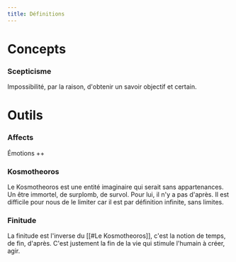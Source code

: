 ```yaml
---
title: Définitions
---
```

# Concepts
### Scepticisme
Impossibilité, par la raison, d'obtenir un savoir objectif et certain.
# Outils
### Affects
Émotions ++
### Kosmotheoros
Le Kosmotheoros est une entité imaginaire qui serait sans appartenances. Un être immortel, de surplomb, de survol. Pour lui, il n'y a pas d'après. Il est difficile pour nous de le limiter car il est par définition infinite, sans limites.

### Finitude
La finitude est l'inverse du [[#Le Kosmotheoros]], c'est la notion de temps, de fin, d'après. C'est justement la fin de la vie qui stimule l'humain à créer, agir.
